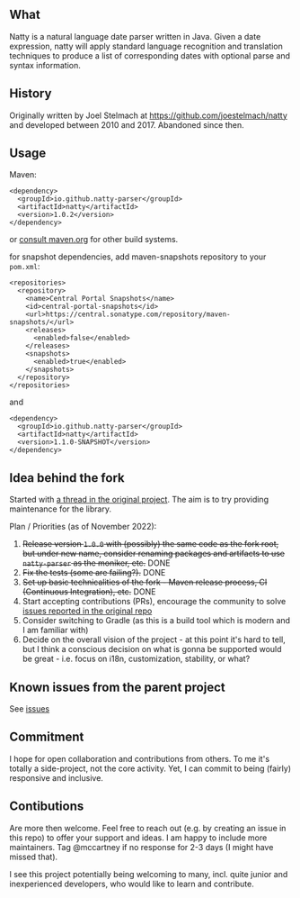 ## What

Natty is a natural language date parser written in Java.  Given a date
expression, natty will apply standard language recognition and translation
techniques to produce a list of corresponding dates with optional parse and
syntax information.

## History

Originally written by Joel Stelmach at https://github.com/joestelmach/natty and developed between 2010 and 2017. Abandoned since then.

## Usage
Maven:
```
<dependency>
  <groupId>io.github.natty-parser</groupId>
  <artifactId>natty</artifactId>
  <version>1.0.2</version>
</dependency>
```

or [consult maven.org](https://search.maven.org/artifact/io.github.natty-parser/natty) for other build systems.

for snapshot dependencies, add maven-snapshots repository to your `pom.xml`:
```
<repositories>
  <repository>
	<name>Central Portal Snapshots</name>
	<id>central-portal-snapshots</id>
	<url>https://central.sonatype.com/repository/maven-snapshots/</url>
	<releases>
	  <enabled>false</enabled>
	</releases>
	<snapshots>
	  <enabled>true</enabled>
	</snapshots>
  </repository>
</repositories>
```
and
```
<dependency>
  <groupId>io.github.natty-parser</groupId>
  <artifactId>natty</artifactId>
  <version>1.1.0-SNAPSHOT</version>
</dependency>
```

## Idea behind the fork

Started with [a thread in the original project](https://github.com/joestelmach/natty/issues/274). The aim is to try providing maintenance for the library.

Plan / Priorities (as of November 2022):

1. ~~Release version `1.0.0` with (possibly) the same code as the fork root, but under new name, consider renaming packages and artifacts to use `natty-parser` as the moniker, etc.~~
   DONE
2. ~~Fix the tests (some are failing?).~~ DONE
3. ~~Set up basic technicalities of the fork - Maven release process, CI (Continuous Integration), etc.~~ DONE
4. Start accepting contributions (PRs), encourage the community to solve [issues reported in the original repo](https://github.com/joestelmach/natty/issues)
5. Consider switching to Gradle (as this is a build tool which is modern and I am familiar with)
6. Decide on the overall vision of the project - at this point it's hard to tell, but I think a conscious decision on what is gonna be supported would be
   great - i.e. focus on i18n, customization, stability, or what?

## Known issues from the parent project

See [issues](issues.md)

## Commitment

I hope for open collaboration and contributions from others. To me it's totally a side-project, not the core activity. Yet, I can commit to being (fairly) responsive and inclusive.

## Contibutions

Are more then welcome. Feel free to reach out (e.g. by creating an issue in this repo) to offer your support and ideas. I am happy to include more
maintainers. Tag @mccartney if no response for 2-3 days (I might have missed that).

I see this project potentially being welcoming to many, incl. quite junior and inexperienced developers, who would like to learn and contribute.
